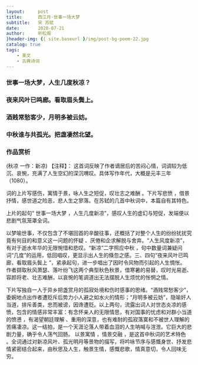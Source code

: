 ```yaml
---
layout:     post
title:      西江月·世事一场大梦
subtitle:   宋 苏轼
date:       2020-07-21
author:     听松阁
}header-img: {{ site.baseurl }/img/post-bg-poem-22.jpg
catalog: true
tags:
    - 美文
    - 古典诗词
---
```



### 世事一场大梦，人生几度秋凉？
### 夜来风叶已鸣廊。看取眉头鬓上。
### 酒贱常愁客少，月明多被云妨。
### 中秋谁与共孤光。把盏凄然北望。


### 作品赏析
(秋凉 一作：新凉)
【注释】：
这首词反映了作者谪居后的苦闷心情，词调较为低沉、哀惋，充满了人生空幻的深沉喟叹。具体写作年代，大概是元丰三年（1080）。

词的上片写感伤，寓情于景，咏人生之短促，叹壮志之难酬 。下片写悲愤 ，借景抒情，感世道之险恶，悲人生之寥落。在苏轼的几首中秋词中，本篇自有其特色。

上片的起句“ 世事一场大梦 ，人生几度新凉”，感叹人生的虚幻与短促，发端便以悲剧气氛笼罩全词。

以梦喻世事，不仅包含了不堪回首的辛酸往事，还概括了对整个人生的纷纷扰扰究竟有何目的和意义这一问题的怀疑 、厌倦和企求解脱与舍弃。“人生风度新凉”，有对于逝水年华的无限惋惜和悲叹。“新凉”二字照应中秋 ，句中数量词兼疑问词“几度”的运用，低回唱叹，更显示出人生的倏忽之感。三、四句“夜来风叶已鸣廊，看取眉头鬓上 ”，紧承起句，进一步唱出了因时令风物而引起的人生惆怅。
作者撷取秋风萧瑟、落叶纷飞这两个典型秋色秋景，借寒暑的易替，叹时光易逝、容颜将老、壮志难酬，以哀惋的笔调道出无法摆脱人生烦忧的怅惘之情。

下片写独自一人于异乡把盏赏月的孤寂处境和伤时感事的思绪。“酒贱常愁客少”，委婉地点出作者遭贬斥后势力小人避之如水火的情形；“月明多被云妨”，隐喻奸人当道，排斥善类，忠而被谤，因谗遭贬。以上两句，流露出词人对世态炎凉的感愤，包含的情感非常丰富：有念怀亲人的无限情思，有对国事的忧虑和对群小当道的愤懑 ，有渴望朝廷理解 、重用的深意，也有难耐的孤寂落寞和不被世人理解的苦痛凄凉。这一结拍，是一个天涯沦落人带着血泪的人生呐喊与渲泄。它巨大的悲剧力量，确乎令人荡气回肠。
以景寓情 ，情景交融 ，是这首中秋词的艺术特色 。全词通过对新凉风叶、孤光明月等景物的描写，将吟咏节序与感慨身世、抒发悲情紧密结合起来，由秋思及人生，触景生情，感慨悲歌，情真意切，令人回味无穷。
